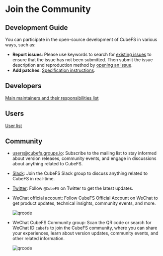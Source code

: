 # Join the Community

## Development Guide

You can participate in the open-source development of CubeFS in various ways, such as:

- **Report issues**: Please use keywords to search for [existing issues](https://github.com/cubeFS/cubefs/search?q=&type=Issues&utf8=%E2%9C%93) to ensure that the issue has not been submitted. Then submit the issue description and reproduction method by [opening an issue](https://github.com/cubeFS/cubefs/issues).
- **Add patches**: [Specification instructions](https://github.com/cubefs/cubefs/blob/master/CONTRIBUTING.md).

## Developers

[Main maintainers and their responsibilities list](https://github.com/cubefs/cubefs/blob/master/MAINTAINERS.md)

## Users

[User list](https://github.com/cubefs/cubefs/blob/master/ADOPTERS.md)

## Community

- [users@cubefs.groups.io](https://cubefs.groups.io/g/users): Subscribe to the mailing list to stay informed about version releases, community events, and engage in discussions about anything related to CubeFS.
- [Slack](https://join.slack.com/t/cubefs/shared_invite/zt-1ra17fe0i-hMqdQsm5o661aPR29LsNCg): Join the CubeFS Slack group to discuss anything related to CubeFS in real-time.
- [Twitter](https://twitter.com/cubefs): Follow `@CubeFS` on Twitter to get the latest updates.
- WeChat official account: Follow CubeFS Official Account on WeChat to get product updates, technical insights, community events, and more.

  ![qrcode](./pic/qrcode.png)
- WeChat CubeFS Community group: Scan the QR code or search for WeChat ID `cubefs` to join the CubeFS community, where you can share your experiences, learn about version updates, community events, and other related information.

  ![qrcode](./pic/20230324085341754.png)